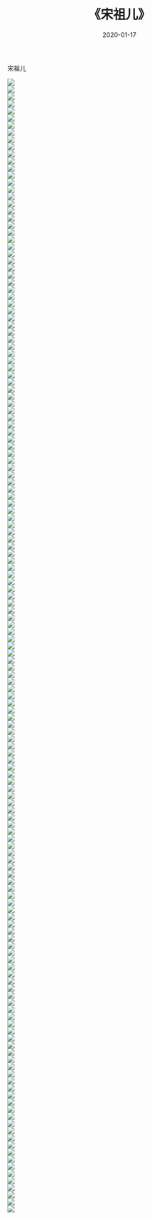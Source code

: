 ﻿---
layout: post
title:  《宋祖儿》
date:   2020-01-17
img: http://pic.660000.xyz/1:/壁纸/明星魅力/华人明星/宋祖儿/000.jpg
categories: [美女, 清纯, 唯美]
---

宋祖儿

 ![](http://pic.660000.xyz/1:/壁纸/明星魅力/华人明星/宋祖儿/001.jpg) <br>![](http://pic.660000.xyz/1:/壁纸/明星魅力/华人明星/宋祖儿/002.jpg) <br>![](http://pic.660000.xyz/1:/壁纸/明星魅力/华人明星/宋祖儿/003.jpg) <br>![](http://pic.660000.xyz/1:/壁纸/明星魅力/华人明星/宋祖儿/004.jpg) <br>![](http://pic.660000.xyz/1:/壁纸/明星魅力/华人明星/宋祖儿/005.jpg) <br>![](http://pic.660000.xyz/1:/壁纸/明星魅力/华人明星/宋祖儿/006.jpg) <br>![](http://pic.660000.xyz/1:/壁纸/明星魅力/华人明星/宋祖儿/007.jpg) <br>![](http://pic.660000.xyz/1:/壁纸/明星魅力/华人明星/宋祖儿/008.jpg) <br>![](http://pic.660000.xyz/1:/壁纸/明星魅力/华人明星/宋祖儿/009.jpg) <br>![](http://pic.660000.xyz/1:/壁纸/明星魅力/华人明星/宋祖儿/010.jpg) <br>![](http://pic.660000.xyz/1:/壁纸/明星魅力/华人明星/宋祖儿/011.jpg) <br>![](http://pic.660000.xyz/1:/壁纸/明星魅力/华人明星/宋祖儿/012.jpg) <br>![](http://pic.660000.xyz/1:/壁纸/明星魅力/华人明星/宋祖儿/013.jpg) <br>![](http://pic.660000.xyz/1:/壁纸/明星魅力/华人明星/宋祖儿/014.jpg) <br>![](http://pic.660000.xyz/1:/壁纸/明星魅力/华人明星/宋祖儿/015.jpg) <br>![](http://pic.660000.xyz/1:/壁纸/明星魅力/华人明星/宋祖儿/016.jpg) <br>![](http://pic.660000.xyz/1:/壁纸/明星魅力/华人明星/宋祖儿/017.jpg) <br>![](http://pic.660000.xyz/1:/壁纸/明星魅力/华人明星/宋祖儿/018.jpg) <br>![](http://pic.660000.xyz/1:/壁纸/明星魅力/华人明星/宋祖儿/019.jpg) <br>![](http://pic.660000.xyz/1:/壁纸/明星魅力/华人明星/宋祖儿/020.jpg) <br>![](http://pic.660000.xyz/1:/壁纸/明星魅力/华人明星/宋祖儿/021.jpg) <br>![](http://pic.660000.xyz/1:/壁纸/明星魅力/华人明星/宋祖儿/022.jpg) <br>![](http://pic.660000.xyz/1:/壁纸/明星魅力/华人明星/宋祖儿/023.jpg) <br>![](http://pic.660000.xyz/1:/壁纸/明星魅力/华人明星/宋祖儿/024.jpg) <br>![](http://pic.660000.xyz/1:/壁纸/明星魅力/华人明星/宋祖儿/025.jpg) <br>![](http://pic.660000.xyz/1:/壁纸/明星魅力/华人明星/宋祖儿/026.jpg) <br>![](http://pic.660000.xyz/1:/壁纸/明星魅力/华人明星/宋祖儿/027.jpg) <br>![](http://pic.660000.xyz/1:/壁纸/明星魅力/华人明星/宋祖儿/028.jpg) <br>![](http://pic.660000.xyz/1:/壁纸/明星魅力/华人明星/宋祖儿/029.jpg) <br>![](http://pic.660000.xyz/1:/壁纸/明星魅力/华人明星/宋祖儿/030.jpg) <br>![](http://pic.660000.xyz/1:/壁纸/明星魅力/华人明星/宋祖儿/031.jpg) <br>![](http://pic.660000.xyz/1:/壁纸/明星魅力/华人明星/宋祖儿/032.jpg) <br>![](http://pic.660000.xyz/1:/壁纸/明星魅力/华人明星/宋祖儿/033.jpg) <br>![](http://pic.660000.xyz/1:/壁纸/明星魅力/华人明星/宋祖儿/034.jpg) <br>![](http://pic.660000.xyz/1:/壁纸/明星魅力/华人明星/宋祖儿/035.jpg) <br>![](http://pic.660000.xyz/1:/壁纸/明星魅力/华人明星/宋祖儿/036.jpg) <br>![](http://pic.660000.xyz/1:/壁纸/明星魅力/华人明星/宋祖儿/037.jpg) <br>![](http://pic.660000.xyz/1:/壁纸/明星魅力/华人明星/宋祖儿/038.jpg) <br>![](http://pic.660000.xyz/1:/壁纸/明星魅力/华人明星/宋祖儿/039.jpg) <br>![](http://pic.660000.xyz/1:/壁纸/明星魅力/华人明星/宋祖儿/040.jpg) <br>![](http://pic.660000.xyz/1:/壁纸/明星魅力/华人明星/宋祖儿/041.jpg) <br>![](http://pic.660000.xyz/1:/壁纸/明星魅力/华人明星/宋祖儿/042.jpg) <br>![](http://pic.660000.xyz/1:/壁纸/明星魅力/华人明星/宋祖儿/043.jpg) <br>![](http://pic.660000.xyz/1:/壁纸/明星魅力/华人明星/宋祖儿/044.jpg) <br>![](http://pic.660000.xyz/1:/壁纸/明星魅力/华人明星/宋祖儿/045.jpg) <br>![](http://pic.660000.xyz/1:/壁纸/明星魅力/华人明星/宋祖儿/046.jpg) <br>![](http://pic.660000.xyz/1:/壁纸/明星魅力/华人明星/宋祖儿/047.jpg) <br>![](http://pic.660000.xyz/1:/壁纸/明星魅力/华人明星/宋祖儿/048.jpg) <br>![](http://pic.660000.xyz/1:/壁纸/明星魅力/华人明星/宋祖儿/049.jpg) <br>![](http://pic.660000.xyz/1:/壁纸/明星魅力/华人明星/宋祖儿/050.jpg) <br>![](http://pic.660000.xyz/1:/壁纸/明星魅力/华人明星/宋祖儿/051.jpg) <br>![](http://pic.660000.xyz/1:/壁纸/明星魅力/华人明星/宋祖儿/052.jpg) <br>![](http://pic.660000.xyz/1:/壁纸/明星魅力/华人明星/宋祖儿/053.jpg) <br>![](http://pic.660000.xyz/1:/壁纸/明星魅力/华人明星/宋祖儿/054.jpg) <br>![](http://pic.660000.xyz/1:/壁纸/明星魅力/华人明星/宋祖儿/055.jpg) <br>![](http://pic.660000.xyz/1:/壁纸/明星魅力/华人明星/宋祖儿/056.jpg) <br>![](http://pic.660000.xyz/1:/壁纸/明星魅力/华人明星/宋祖儿/057.jpg) <br>![](http://pic.660000.xyz/1:/壁纸/明星魅力/华人明星/宋祖儿/058.jpg) <br>![](http://pic.660000.xyz/1:/壁纸/明星魅力/华人明星/宋祖儿/059.jpg) <br>![](http://pic.660000.xyz/1:/壁纸/明星魅力/华人明星/宋祖儿/060.jpg) <br>![](http://pic.660000.xyz/1:/壁纸/明星魅力/华人明星/宋祖儿/061.jpg) <br>![](http://pic.660000.xyz/1:/壁纸/明星魅力/华人明星/宋祖儿/062.jpg) <br>![](http://pic.660000.xyz/1:/壁纸/明星魅力/华人明星/宋祖儿/063.jpg) <br>![](http://pic.660000.xyz/1:/壁纸/明星魅力/华人明星/宋祖儿/064.jpg) <br>![](http://pic.660000.xyz/1:/壁纸/明星魅力/华人明星/宋祖儿/065.jpg) <br>![](http://pic.660000.xyz/1:/壁纸/明星魅力/华人明星/宋祖儿/066.jpg) <br>![](http://pic.660000.xyz/1:/壁纸/明星魅力/华人明星/宋祖儿/067.jpg) <br>![](http://pic.660000.xyz/1:/壁纸/明星魅力/华人明星/宋祖儿/068.jpg) <br>![](http://pic.660000.xyz/1:/壁纸/明星魅力/华人明星/宋祖儿/069.jpg) <br>![](http://pic.660000.xyz/1:/壁纸/明星魅力/华人明星/宋祖儿/070.jpg) <br>![](http://pic.660000.xyz/1:/壁纸/明星魅力/华人明星/宋祖儿/071.jpg) <br>![](http://pic.660000.xyz/1:/壁纸/明星魅力/华人明星/宋祖儿/072.jpg) <br>![](http://pic.660000.xyz/1:/壁纸/明星魅力/华人明星/宋祖儿/073.jpg) <br>![](http://pic.660000.xyz/1:/壁纸/明星魅力/华人明星/宋祖儿/074.jpg) <br>![](http://pic.660000.xyz/1:/壁纸/明星魅力/华人明星/宋祖儿/075.jpg) <br>![](http://pic.660000.xyz/1:/壁纸/明星魅力/华人明星/宋祖儿/076.jpg) <br>![](http://pic.660000.xyz/1:/壁纸/明星魅力/华人明星/宋祖儿/077.jpg) <br>![](http://pic.660000.xyz/1:/壁纸/明星魅力/华人明星/宋祖儿/078.jpg) <br>![](http://pic.660000.xyz/1:/壁纸/明星魅力/华人明星/宋祖儿/079.jpg) <br>![](http://pic.660000.xyz/1:/壁纸/明星魅力/华人明星/宋祖儿/080.jpg) <br>![](http://pic.660000.xyz/1:/壁纸/明星魅力/华人明星/宋祖儿/081.jpg) <br>![](http://pic.660000.xyz/1:/壁纸/明星魅力/华人明星/宋祖儿/082.jpg) <br>![](http://pic.660000.xyz/1:/壁纸/明星魅力/华人明星/宋祖儿/083.jpg) <br>![](http://pic.660000.xyz/1:/壁纸/明星魅力/华人明星/宋祖儿/084.jpg) <br>![](http://pic.660000.xyz/1:/壁纸/明星魅力/华人明星/宋祖儿/085.jpg) <br>![](http://pic.660000.xyz/1:/壁纸/明星魅力/华人明星/宋祖儿/086.jpg) <br>![](http://pic.660000.xyz/1:/壁纸/明星魅力/华人明星/宋祖儿/087.jpg) <br>![](http://pic.660000.xyz/1:/壁纸/明星魅力/华人明星/宋祖儿/088.jpg) <br>![](http://pic.660000.xyz/1:/壁纸/明星魅力/华人明星/宋祖儿/089.jpg) <br>![](http://pic.660000.xyz/1:/壁纸/明星魅力/华人明星/宋祖儿/090.jpg) <br>![](http://pic.660000.xyz/1:/壁纸/明星魅力/华人明星/宋祖儿/091.jpg) <br>![](http://pic.660000.xyz/1:/壁纸/明星魅力/华人明星/宋祖儿/092.jpg) <br>![](http://pic.660000.xyz/1:/壁纸/明星魅力/华人明星/宋祖儿/093.jpg) <br>![](http://pic.660000.xyz/1:/壁纸/明星魅力/华人明星/宋祖儿/094.jpg) <br>![](http://pic.660000.xyz/1:/壁纸/明星魅力/华人明星/宋祖儿/095.jpg) <br>![](http://pic.660000.xyz/1:/壁纸/明星魅力/华人明星/宋祖儿/096.jpg) <br>![](http://pic.660000.xyz/1:/壁纸/明星魅力/华人明星/宋祖儿/097.jpg) <br>![](http://pic.660000.xyz/1:/壁纸/明星魅力/华人明星/宋祖儿/098.jpg) <br>![](http://pic.660000.xyz/1:/壁纸/明星魅力/华人明星/宋祖儿/099.jpg) <br>![](http://pic.660000.xyz/1:/壁纸/明星魅力/华人明星/宋祖儿/100.jpg) <br>![](http://pic.660000.xyz/1:/壁纸/明星魅力/华人明星/宋祖儿/101.jpg) <br>![](http://pic.660000.xyz/1:/壁纸/明星魅力/华人明星/宋祖儿/102.jpg) <br>![](http://pic.660000.xyz/1:/壁纸/明星魅力/华人明星/宋祖儿/103.jpg) <br>![](http://pic.660000.xyz/1:/壁纸/明星魅力/华人明星/宋祖儿/104.jpg) <br>![](http://pic.660000.xyz/1:/壁纸/明星魅力/华人明星/宋祖儿/105.jpg) <br>![](http://pic.660000.xyz/1:/壁纸/明星魅力/华人明星/宋祖儿/106.jpg) <br>![](http://pic.660000.xyz/1:/壁纸/明星魅力/华人明星/宋祖儿/107.jpg) <br>![](http://pic.660000.xyz/1:/壁纸/明星魅力/华人明星/宋祖儿/108.jpg) <br>![](http://pic.660000.xyz/1:/壁纸/明星魅力/华人明星/宋祖儿/109.jpg) <br>![](http://pic.660000.xyz/1:/壁纸/明星魅力/华人明星/宋祖儿/110.jpg) <br>![](http://pic.660000.xyz/1:/壁纸/明星魅力/华人明星/宋祖儿/111.jpg) <br>![](http://pic.660000.xyz/1:/壁纸/明星魅力/华人明星/宋祖儿/112.jpg) <br>![](http://pic.660000.xyz/1:/壁纸/明星魅力/华人明星/宋祖儿/113.jpg) <br>![](http://pic.660000.xyz/1:/壁纸/明星魅力/华人明星/宋祖儿/114.jpg) <br>![](http://pic.660000.xyz/1:/壁纸/明星魅力/华人明星/宋祖儿/115.jpg) <br>![](http://pic.660000.xyz/1:/壁纸/明星魅力/华人明星/宋祖儿/116.jpg) <br>![](http://pic.660000.xyz/1:/壁纸/明星魅力/华人明星/宋祖儿/117.jpg) <br>![](http://pic.660000.xyz/1:/壁纸/明星魅力/华人明星/宋祖儿/118.jpg) <br>![](http://pic.660000.xyz/1:/壁纸/明星魅力/华人明星/宋祖儿/119.jpg) <br>![](http://pic.660000.xyz/1:/壁纸/明星魅力/华人明星/宋祖儿/120.jpg) <br>![](http://pic.660000.xyz/1:/壁纸/明星魅力/华人明星/宋祖儿/121.jpg) <br>![](http://pic.660000.xyz/1:/壁纸/明星魅力/华人明星/宋祖儿/122.jpg) <br>![](http://pic.660000.xyz/1:/壁纸/明星魅力/华人明星/宋祖儿/123.jpg) <br>![](http://pic.660000.xyz/1:/壁纸/明星魅力/华人明星/宋祖儿/124.jpg) <br>![](http://pic.660000.xyz/1:/壁纸/明星魅力/华人明星/宋祖儿/125.jpg) <br>![](http://pic.660000.xyz/1:/壁纸/明星魅力/华人明星/宋祖儿/126.jpg) <br>![](http://pic.660000.xyz/1:/壁纸/明星魅力/华人明星/宋祖儿/127.jpg) <br>![](http://pic.660000.xyz/1:/壁纸/明星魅力/华人明星/宋祖儿/128.jpg) <br>![](http://pic.660000.xyz/1:/壁纸/明星魅力/华人明星/宋祖儿/129.jpg) <br>![](http://pic.660000.xyz/1:/壁纸/明星魅力/华人明星/宋祖儿/130.jpg) <br>![](http://pic.660000.xyz/1:/壁纸/明星魅力/华人明星/宋祖儿/131.jpg) <br>![](http://pic.660000.xyz/1:/壁纸/明星魅力/华人明星/宋祖儿/132.jpg) <br>![](http://pic.660000.xyz/1:/壁纸/明星魅力/华人明星/宋祖儿/133.jpg) <br>![](http://pic.660000.xyz/1:/壁纸/明星魅力/华人明星/宋祖儿/134.jpg) <br>![](http://pic.660000.xyz/1:/壁纸/明星魅力/华人明星/宋祖儿/135.jpg) <br>![](http://pic.660000.xyz/1:/壁纸/明星魅力/华人明星/宋祖儿/136.jpg) <br>![](http://pic.660000.xyz/1:/壁纸/明星魅力/华人明星/宋祖儿/137.jpg) <br>![](http://pic.660000.xyz/1:/壁纸/明星魅力/华人明星/宋祖儿/138.jpg) <br>![](http://pic.660000.xyz/1:/壁纸/明星魅力/华人明星/宋祖儿/139.jpg) <br>![](http://pic.660000.xyz/1:/壁纸/明星魅力/华人明星/宋祖儿/140.jpg) <br>![](http://pic.660000.xyz/1:/壁纸/明星魅力/华人明星/宋祖儿/141.jpg) <br>![](http://pic.660000.xyz/1:/壁纸/明星魅力/华人明星/宋祖儿/142.jpg) <br>![](http://pic.660000.xyz/1:/壁纸/明星魅力/华人明星/宋祖儿/143.jpg) <br>![](http://pic.660000.xyz/1:/壁纸/明星魅力/华人明星/宋祖儿/144.jpg) <br>![](http://pic.660000.xyz/1:/壁纸/明星魅力/华人明星/宋祖儿/145.jpg) <br>![](http://pic.660000.xyz/1:/壁纸/明星魅力/华人明星/宋祖儿/146.jpg) <br>![](http://pic.660000.xyz/1:/壁纸/明星魅力/华人明星/宋祖儿/147.jpg) <br>![](http://pic.660000.xyz/1:/壁纸/明星魅力/华人明星/宋祖儿/148.jpg) <br>![](http://pic.660000.xyz/1:/壁纸/明星魅力/华人明星/宋祖儿/149.jpg) <br>![](http://pic.660000.xyz/1:/壁纸/明星魅力/华人明星/宋祖儿/150.jpg) <br>![](http://pic.660000.xyz/1:/壁纸/明星魅力/华人明星/宋祖儿/151.jpg) <br>![](http://pic.660000.xyz/1:/壁纸/明星魅力/华人明星/宋祖儿/152.jpg) <br>![](http://pic.660000.xyz/1:/壁纸/明星魅力/华人明星/宋祖儿/153.jpg) <br>![](http://pic.660000.xyz/1:/壁纸/明星魅力/华人明星/宋祖儿/154.jpg) <br>![](http://pic.660000.xyz/1:/壁纸/明星魅力/华人明星/宋祖儿/155.jpg) <br>![](http://pic.660000.xyz/1:/壁纸/明星魅力/华人明星/宋祖儿/156.jpg) <br>![](http://pic.660000.xyz/1:/壁纸/明星魅力/华人明星/宋祖儿/157.jpg) <br>![](http://pic.660000.xyz/1:/壁纸/明星魅力/华人明星/宋祖儿/158.jpg) <br>![](http://pic.660000.xyz/1:/壁纸/明星魅力/华人明星/宋祖儿/159.jpg) <br>